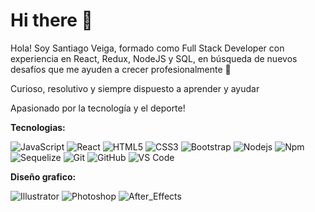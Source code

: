 # Hi there 👋
Hola! Soy Santiago Veiga, formado como Full Stack Developer con experiencia en React, Redux, NodeJS y SQL, en búsqueda de nuevos desafíos que me ayuden a crecer profesionalmente 💪

Curioso, resolutivo y siempre dispuesto a aprender y ayudar


Apasionado por la tecnología y el deporte!

**Tecnologias:**

![JavaScript](https://img.shields.io/badge/-JavaScript-%23F7DF1C?style=flat-square&logo=javascript&logoColor=000000&labelColor=%23F7DF1C&color=%23FFCE5A)
![React](https://img.shields.io/badge/-React-61DAFB?style=flat-square&logo=react&logoColor=ffffff)
![HTML5](https://img.shields.io/badge/-HTML5-%23E44D27?style=flat-square&logo=html5&logoColor=ffffff)
![CSS3](https://img.shields.io/badge/-CSS3-%231572B6?style=flat-square&logo=css3)
![Bootstrap](https://img.shields.io/badge/-Bootstrap-563D7C?style=flat-square&logo=Bootstrap)
![Nodejs](https://img.shields.io/badge/-Nodejs-339933?style=flat-square&logo=Node.js&logoColor=ffffff)
![Npm](https://img.shields.io/badge/-npm-CB3837?style=flat-square&logo=npm)
![Sequelize](https://img.shields.io/badge/-Sequelize-blue?style=flat-square&logo=sequelize&logoColor=ffffff)
![Git](https://img.shields.io/badge/-Git-%23F05032?style=flat-square&logo=git&logoColor=%23ffffff)
![GitHub](https://img.shields.io/badge/-GitHub-181717?style=flat-square&logo=github)
![VS Code](http://img.shields.io/badge/-VS%20Code-007ACC?style=flat-square&logo=visual-studio-code&logoColor=ffffff)

**Diseño grafico:**

![Illustrator](https://img.shields.io/badge/-Illustrator-orange?style=flat-square&logo=adobe-illustrator&logoColor=ffffff)
![Photoshop](https://img.shields.io/badge/-Photoshop-blue?style=flat-square&logo=adobe-photoshop&logoColor=ffffff)
![After_Effects](https://img.shields.io/badge/-After%20Effects-purple?style=flat-square&logo=adobe-after-effects&logoColor=ffffff)
